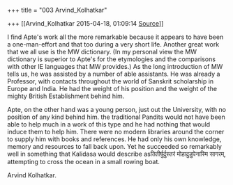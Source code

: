 +++
title = "003 Arvind_Kolhatkar"

+++
[[Arvind_Kolhatkar	2015-04-18, 01:09:14 [Source](https://groups.google.com/g/samskrita/c/3rw9iWAn04s)]]



I find Apte's work all the more remarkable because it appears to have been a one-man-effort and that too during a very short life. Another great work that we all use is the MW dictionary. (In my personal view the MW dictionary is superior to Apte's for the etymologies and the comparisons with other IE languages that MW provides.) As the long introduction of MW tells us, he was assisted by a number of able assistants. He was already a Professor, with contacts throughout the world of Sanskrit scholarship in Europe and India. He had the weight of his position and the weight of the mighty British Establishment behind him.

  

Apte, on the other hand was a young person, just out the University, with no position of any kind behind him. the traditional Pandits would not have been able to help much in a work of this type and he had nothing that would induce them to help him. There were no modern libraries around the corner to supply him with books and references. He had only his own knowledge, memory and resources to fall back upon. Yet he succeeded so remarkably well in something that Kalidasa would describe asतितीर्षुर्दुस्तरं मोहादुडुपेनास्मि सागरम्, attempting to cross the ocean in a small rowing boat.

  

Arvind Kolhatkar.

> 
> > 
> > 
> > 

